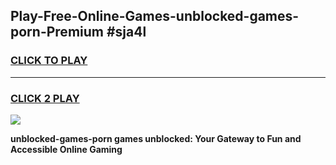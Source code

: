 
## Play-Free-Online-Games-unblocked-games-porn-Premium #sja4l
<h3>
<a href="https://premium.freeplayer.one?title=unblocked-games-porn&ref=8M">CLICK TO PLAY</a></h3>
<hr>

<h3>
<a href="https://premium.freeplayer.one?title=unblocked-games-porn&ref=8M">CLICK 2 PLAY</a>
  
</h3>

<a href="https://premium.freeplayer.one?title=unblocked-games-porn&ref=8M"><img src="https://clearcache.store/games.png"></a>


**unblocked-games-porn games unblocked: Your Gateway to Fun and Accessible Online Gaming**
